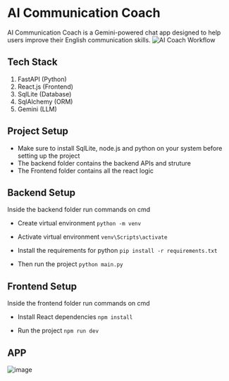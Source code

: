 # AI Communication Coach
AI Communication Coach is a Gemini-powered chat app designed to help users improve their English communication skills.
![AI Coach Workflow](https://github.com/user-attachments/assets/3ddaf557-6982-4e5b-a64e-d43b3953762a)



## Tech Stack
1) FastAPI (Python)
2) React.js (Frontend)
3) SqlLite (Database)
4) SqlAlchemy (ORM)
5) Gemini (LLM)

## Project Setup
- Make sure to install SqlLite, node.js and python on your system before setting up the project  
- The backend folder contains the backend APIs and struture
- The Frontend folder contains all the react logic

## Backend Setup
Inside the backend folder run commands on cmd

- Create virtual environment
`python -m venv`

- Activate virtual environment
`venv\Scripts\activate`

- Install the requirements for python
`pip install -r requirements.txt`

- Then run the project
`python main.py`

## Frontend Setup
Inside the frontend folder run commands on cmd

- Install React dependencies
`npm install`

- Run the project
`npm run dev`

## APP
![image](https://github.com/user-attachments/assets/56f5ac45-ea45-44f1-af41-b4b000f9db94)

